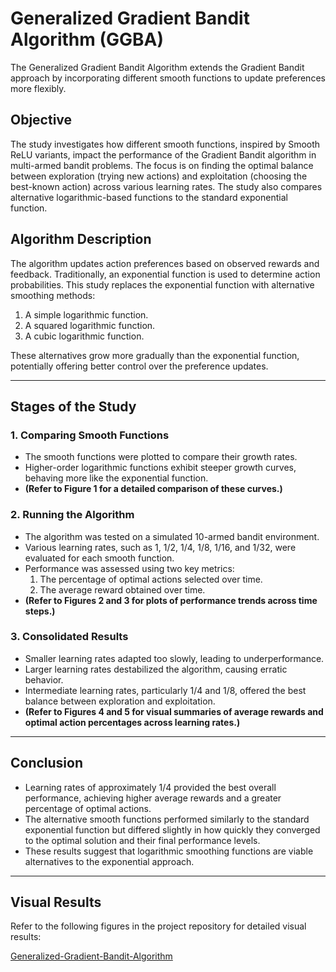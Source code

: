 # Generalized Gradient Bandit Algorithm (GGBA)

The Generalized Gradient Bandit Algorithm extends the Gradient Bandit approach by incorporating different smooth functions to update preferences more flexibly.

## Objective

The study investigates how different smooth functions, inspired by Smooth ReLU variants, impact the performance of the Gradient Bandit algorithm in multi-armed bandit problems. The focus is on finding the optimal balance between exploration (trying new actions) and exploitation (choosing the best-known action) across various learning rates. The study also compares alternative logarithmic-based functions to the standard exponential function.

## Algorithm Description

The algorithm updates action preferences based on observed rewards and feedback. Traditionally, an exponential function is used to determine action probabilities. This study replaces the exponential function with alternative smoothing methods:

1. A simple logarithmic function.
2. A squared logarithmic function.
3. A cubic logarithmic function.

These alternatives grow more gradually than the exponential function, potentially offering better control over the preference updates.

---

## Stages of the Study

### 1. Comparing Smooth Functions
- The smooth functions were plotted to compare their growth rates.
- Higher-order logarithmic functions exhibit steeper growth curves, behaving more like the exponential function.
- **(Refer to Figure 1 for a detailed comparison of these curves.)**

### 2. Running the Algorithm
- The algorithm was tested on a simulated 10-armed bandit environment.
- Various learning rates, such as 1, 1/2, 1/4, 1/8, 1/16, and 1/32, were evaluated for each smooth function.
- Performance was assessed using two key metrics:
  1. The percentage of optimal actions selected over time.
  2. The average reward obtained over time.
- **(Refer to Figures 2 and 3 for plots of performance trends across time steps.)**

### 3. Consolidated Results
- Smaller learning rates adapted too slowly, leading to underperformance.
- Larger learning rates destabilized the algorithm, causing erratic behavior.
- Intermediate learning rates, particularly 1/4 and 1/8, offered the best balance between exploration and exploitation.
- **(Refer to Figures 4 and 5 for visual summaries of average rewards and optimal action percentages across learning rates.)**

---

## Conclusion
- Learning rates of approximately 1/4 provided the best overall performance, achieving higher average rewards and a greater percentage of optimal actions.
- The alternative smooth functions performed similarly to the standard exponential function but differed slightly in how quickly they converged to the optimal solution and their final performance levels.
- These results suggest that logarithmic smoothing functions are viable alternatives to the exponential approach.

---

## Visual Results

Refer to the following figures in the project repository for detailed visual results:

[Generalized-Gradient-Bandit-Algorithm]([https://github.com/username/Generalized-Gradient-Bandit-Algorithm/blob/main/gradient_bandit.ipynb](https://github.com/Jamil997/Generalized-Gradient-Bandit-Algorithm/blob/main/gradient_bandit.ipynb))



